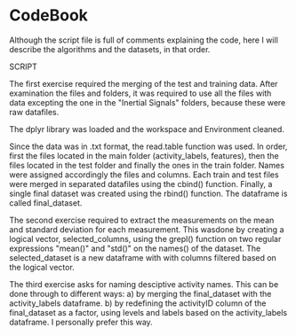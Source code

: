 # CodeBook

Although the script file is full of comments explaining the code, here I will describe the algorithms and the datasets, in that order.

SCRIPT

The first exercise required the merging of the test and training data. After examination the files and folders, it was required to use all the files with data excepting the one in the "Inertial Signals" folders, because these were raw datafiles.

The dplyr library was loaded and the workspace and Environment cleaned.

Since the data was in .txt format, the read.table function was used. In order, first the files located in the main folder (activity_labels, features), then the files located in the test folder and finally the ones in the train folder.
Names were assigned accordingly the files and columns.
Each train and test files were merged in separated datafiles using the cbind() function. 
Finally, a single final dataset was created using the rbind() function. The dataframe is called final_dataset.

The second exercise required to extract the measurements on the mean and standard deviation for each measurement. This wasdone by creating a logical vector, selected_columns,  using the grepl() function on two regular expressions "mean()" and "std()" on the names() of the dataset. 
The selected_dataset is a new dataframe with with columns filtered based on the logical vector.

The third exercise asks for naming desciptive activity names. This can be done through to different ways: 
a) by merging the final_dataset with the activity_labels dataframe.
b) by redefining the activityID column of the final_dataset as a factor, using levels and labels based on the activity_labels dataframe. I personally prefer this way.


